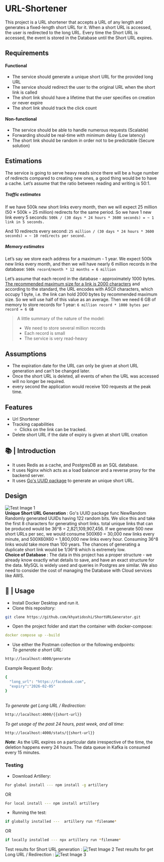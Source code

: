# URL-Shortener
This project is a URL shortener that accepts a URL of any length and generates a fixed-length short URL for it. When a short URL is accessed, the user is redirected to the long URL. Every time the Short URL is accessed, the event is stored in the Database until the Short URL expires. 

## Requirements
#### Functional
- The service should generate a unique short URL for the provided long URL
- The service should redirect the user to the original URL when the short link is called
- The short link should have a lifetime that the user specifies on creation or never expire
- The short link should track the click count

#### Non-functional
- The service should be able to handle numerous requests (Scalable)
- Forwarding should be real-time with minimum delay (Low latency)
- The short link should be random in order not to be predictable (Secure solution) 

## Estimations
The service is going to serve heavy reads since there will be a huge number of redirects compared to creating new ones, a good thing would be to have a cache. Let’s assume that the ratio between reading and writing is 50:1. 
##### Traffic estimates
If we have 500k new short links every month, then we will expect 25 million (50 * 500k = 25 million) redirects for the same period. So we have 1 new link every 5 seconds: 
`500k / (30 days * 24 hours * 3600 seconds) = ~ 1 link in 5 seconds.`

And 10 redirects every second: 
`25 million / (30 days * 24 hours * 3600 seconds) = ~ 10 redirects per second.`

##### Memory estimates
Let’s say we store each address for a maximum - 1 year. We expect 500k new links every month, and then we will have nearly 6 million records in the database: 
`500k record/month * 12 months = 6 million`

Let’s assume that each record in the database - approximately 1000 bytes. [The recommended maximum size for a link is 2000 characters](https://stackoverflow.com/questions/417142/what-is-the-maximum-length-of-a-url-in-different-browsers/417184#417184) and according to the standard, the URL encodes with ASCII characters, which occupy 1 byte, i.e. the link can hold  2000 bytes by recommended maximum size. So we will use half of this value as an average. Then we need 6 GB of memory to store records for 1 year: 
`6 million record * 1000 bytes per record = 6 GB`

>A little summary of the nature of the model:
>- We need to store several million records
>- Each record is small 
>- The service is very read-heavy

## Assumptions
* The expiration date for the URL can only be given at short URL generation and can't be changed later.
* Once the short URL is deleted, all events of when the URL was accessed will no longer be required.
* every second the application would receive 100 requests at the peak time.

## Features
* Url Shortener
* Tracking capabilities
  * Clicks on the link can be tracked.
* Delete short URL if the date of expiry is given at short URL creation
  
## 📚 | Introduction
- It uses Redis as a cache, and PostgresDB as an SQL database.
- It uses Nginx which acts as a load balancer and a reverse proxy for the backend server.
- It uses [Go's UUID package](https://pkg.go.dev/github.com/google/uuid) to generate an unique short URL.
## Design 
![Test Image 1](https://github.com/khyatidoshi/ShortURLGenerator/blob/main/ShortURLWorkflow.JPG)
<br>
<b> Unique Short URL Generation </b>: Go's UUID package func NewRandom Randomly generated UUIDs having 122 random bits. We slice this and take the first 8 characters for generating short links. total unique links that can be produced would be 36^8 = 2,821,109,907,456. If we generate 500 new short URLs per sec, we would consume 500X60 = 30,000 new links every minute, and 500X60X60 = 1,800,000 new links every hour. Consuming 36^8 links would take more than 100 years. The chances of generating a duplicate short link would be 1/36^8 which is extremely low. 
<br>
<b> Choice of Database </b>: The data in this project has a proper structure - we already know exactly what details to save, and have an exact structure for the data. MySQL is widely used and queries in Postgres are similar. We also need to consider the cost of managing the Database with Cloud services like AWS. 

## 🚀 | Usage

- Install Docker Desktop and run it.
- Clone this repository:<br>

```sh
git clone https://github.com/khyatidoshi/ShortURLGenerator.git
```

- Open the project folder and start the container with docker-compose:<br>

```yml
docker compose up --build

```
- Use either the Postman collection or the following endpoints:<br>
<i>To generate a short URL:</i> <br>
```sh
http://localhost:4000/generate 

```
Example Request Body: 
```sh
{
  "long_url": "https://facebook.com",
  "expiry":"2026-02-05"
}
```
<br>
<i>To generate get Long URL / Redirection: </i> 

```sh
http://localhost:4000/{{short-url}}
```

<i>To get usage of the past 24 hours, past week, and all time:</i> <br>
```sh
http://localhost:4000/stats/{{short-url}}
```
<i>**Note**:</i>
As the URL expires on a particular date irrespective of the time, the deletion happens every 24 hours. The data queue in Kafka is consumed every 15 minutes. 
### Testing 
- Download Artillery:<br>
```sh
For global install --- npm install -g artillery
```
OR 
```sh
For local install --- npm install artillery
```

- Running the test:<br>
```sh
if globally installed ---  artillery run *filename*
```
OR 
```sh
if locally installed --- npx artillery run *filename*
```
Test results for Short URL generation :
![Test Image 2](https://github.com/khyatidoshi/ShortURLGenerator/blob/main/GenerateURL_LoadTest.jpg)
Test results for get Long URL / Redirection : 
![Test Image 3](https://github.com/khyatidoshi/ShortURLGenerator/blob/main/RedirectionTest.jpg)
